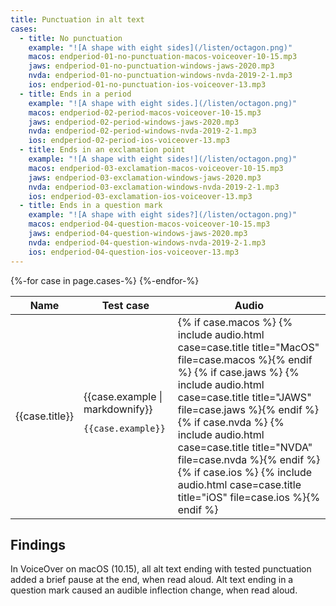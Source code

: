 ```yaml
---
title: Punctuation in alt text
cases:
  - title: No punctuation
    example: "![A shape with eight sides](/listen/octagon.png)"
    macos: endperiod-01-no-punctuation-macos-voiceover-10-15.mp3
    jaws: endperiod-01-no-punctuation-windows-jaws-2020.mp3
    nvda: endperiod-01-no-punctuation-windows-nvda-2019-2-1.mp3
    ios: endperiod-01-no-punctuation-ios-voiceover-13.mp3
  - title: Ends in a period
    example: "![A shape with eight sides.](/listen/octagon.png)"
    macos: endperiod-02-period-macos-voiceover-10-15.mp3
    jaws: endperiod-02-period-windows-jaws-2020.mp3
    nvda: endperiod-02-period-windows-nvda-2019-2-1.mp3
    ios: endperiod-02-period-ios-voiceover-13.mp3
  - title: Ends in an exclamation point
    example: "![A shape with eight sides!](/listen/octagon.png)"
    macos: endperiod-03-exclamation-macos-voiceover-10-15.mp3
    jaws: endperiod-03-exclamation-windows-jaws-2020.mp3
    nvda: endperiod-03-exclamation-windows-nvda-2019-2-1.mp3
    ios: endperiod-03-exclamation-ios-voiceover-13.mp3
  - title: Ends in a question mark
    example: "![A shape with eight sides?](/listen/octagon.png)"
    macos: endperiod-04-question-macos-voiceover-10-15.mp3
    jaws: endperiod-04-question-windows-jaws-2020.mp3
    nvda: endperiod-04-question-windows-nvda-2019-2-1.mp3
    ios: endperiod-04-question-ios-voiceover-13.mp3
---
```


<table>
<thead>
<tr>
<th>Name</th>
<th>Test case</th>
<th>Audio</th>
</tr>
</thead>
<tbody>
{%-for case in page.cases-%}
<tr>
  <td>{{case.title}}</td>
  <td class="punctuation-image">{{case.example | markdownify}}
    <pre><code>{{case.example}}</code></pre>
  </td>
  <td>
  {% if case.macos %} {% include audio.html case=case.title title="MacOS" file=case.macos %}{% endif %}
  {% if case.jaws %} {% include audio.html case=case.title title="JAWS" file=case.jaws %}{% endif %}
  {% if case.nvda %} {% include audio.html case=case.title title="NVDA" file=case.nvda %}{% endif %}
  {% if case.ios %} {% include audio.html case=case.title title="iOS" file=case.ios %}{% endif %}
  </td>
</tr>
{%-endfor-%}
</tbody>
</table>

## Findings

In VoiceOver on macOS (10.15), all alt text ending with tested punctuation added a brief pause at the end, when read aloud. Alt text ending in a question mark caused an audible inflection change, when read aloud.
